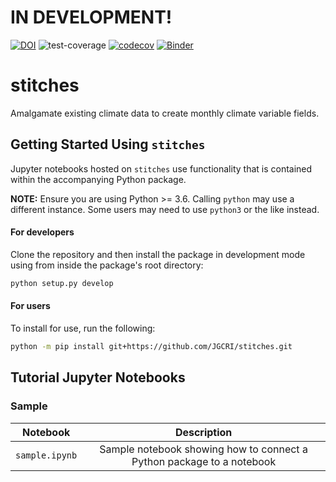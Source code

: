 # IN DEVELOPMENT!

[![DOI](https://zenodo.org/badge/317969428.svg)](https://zenodo.org/badge/latestdoi/317969428) ![test-coverage](https://github.com/JGCRI/stitches/workflows/build/badge.svg) [![codecov](https://codecov.io/gh/JGCRI/stitches/branch/main/graph/badge.svg)](https://codecov.io/gh/JGCRI/stitches) [![Binder](https://mybinder.org/badge_logo.svg)](https://mybinder.org/v2/gh/JGCRI/stitches.git/main?filepath=notebooks%2Fsample.ipynb)

# stitches
Amalgamate existing climate data to create monthly climate variable fields.

## Getting Started Using `stitches`
Jupyter notebooks hosted on `stitches` use functionality that is contained within the accompanying Python package.  

**NOTE:**  Ensure you are using Python >= 3.6.  Calling `python` may use a different instance.  Some users may need to use `python3` or the like instead.

#### For developers
Clone the repository and then install the package in development mode using from inside the package's root directory:
```bash
python setup.py develop
```

#### For users
To install for use, run the following:
```bash
python -m pip install git+https://github.com/JGCRI/stitches.git
```

## Tutorial Jupyter Notebooks
### Sample
| Notebook | Description |
|:-:|:-:|
| `sample.ipynb` | Sample notebook showing how to connect a Python package to a notebook |
